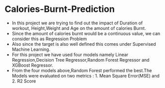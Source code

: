 # Calories-Burnt-Prediction
* In this project we are trying to find out the impact of Duration of workout, Height,Weight and Age on the amount of calories Burnt.
* Since the amount of calories burnt would be a continuous value, we can consider this as Regression Problem 
* Also  since the target is also well defined this comes under Supervised Machine Learning.
* For this project we have used four models namely Linear Regression,Decision Tree Regressor,Random Forest Regressor and XGBoost Regressor.
* From the four models above,Random Forest performed the best.The Models were evaluated on two metrics : 1. Mean Square Error(MSE) and 2. R2 Score

